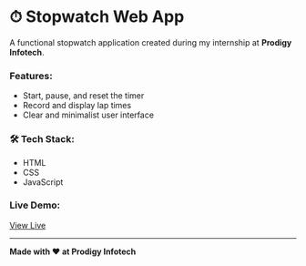 # ⏱ Stopwatch Web App

A functional stopwatch application created during my internship at **Prodigy Infotech**.

###  Features:
- Start, pause, and reset the timer
- Record and display lap times
- Clear and minimalist user interface

### 🛠️ Tech Stack:
- HTML
- CSS
- JavaScript

###  Live Demo:
[View Live](https://yourusername.github.io/stopwatch-web-app)

---

**Made with ❤️ at Prodigy Infotech**
